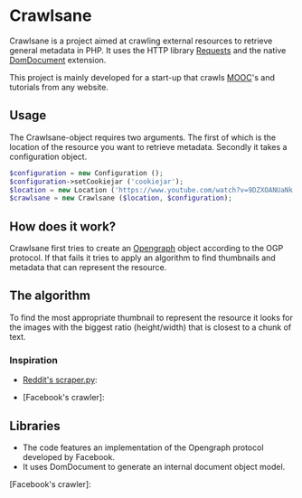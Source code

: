 Crawlsane
================

Crawlsane is a project aimed at crawling external resources to retrieve general
metadata in PHP. It uses the HTTP library [Requests] and the native [DomDocument]
extension.

This project is mainly developed for a start-up that crawls [MOOC]'s and tutorials
from any website.


## Usage
The Crawlsane-object requires two arguments. The first of which is the location
of the resource you want to retrieve metadata. Secondly it takes a configuration
object.

```php
$configuration = new Configuration ();
$configuration->setCookiejar ('cookiejar');
$location = new Location ('https://www.youtube.com/watch?v=9DZXOANUaNk');
$crawlsane = new Crawlsane ($location, $configuration);
```

## How does it work?
Crawlsane first tries to create an [Opengraph] object according to the OGP
protocol. If that fails it tries to apply an algorithm to find thumbnails
and metadata that can represent the resource.

## The algorithm
To find the most appropriate thumbnail to represent the resource it looks for the
images with the biggest ratio (height/width) that is closest to a chunk of text.

### Inspiration
* [Reddit's scraper.py]:

* [Facebook's crawler]:



## Libraries
* The code features an implementation of the Opengraph protocol developed by Facebook.
* It uses DomDocument to generate an internal document object model.


[Requests]: https://github.com/rmccue/Requests
[DomDocument]: http://www.php.net/manual/en/class.domdocument.php
[Opengraph]: http://ogp.me
[MOOC]: http://en.wikipedia.org/wiki/Massive_open_online_course

[Reddit's scraper.py]: https://github.com/reddit/reddit/blob/a6a4da72a1a0f44e0174b2ad0a865b9f68d3c1cd/r2/r2/lib/scraper.py#L192-L235
[Facebook's crawler]:
